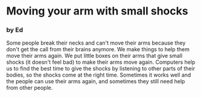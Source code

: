 # Moving your arm with small shocks #

### by Ed ###

Some people break their necks and can't move their arms because they don't get the call from their brains anymore. We make things to help them move their arms again. We put little boxes on their arms that give small shocks (it doesn't feel bad) to make their arms move again. Computers help us to find the best time to give the shocks by listening to other parts of their bodies, so the shocks come at the right time. Sometimes it works well and the people can use their arms again, and sometimes they still need help from other people.
